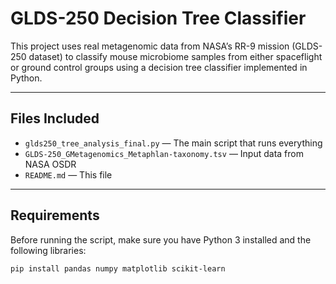 # GLDS-250 Decision Tree Classifier

This project uses real metagenomic data from NASA’s RR-9 mission (GLDS-250 dataset) to classify mouse microbiome samples from either spaceflight or ground control groups using a decision tree classifier implemented in Python.

---

##  Files Included

- `glds250_tree_analysis_final.py` — The main script that runs everything
- `GLDS-250_GMetagenomics_Metaphlan-taxonomy.tsv` — Input data from NASA OSDR
- `README.md` — This file

---

##  Requirements

Before running the script, make sure you have Python 3 installed and the following libraries:

```bash
pip install pandas numpy matplotlib scikit-learn
